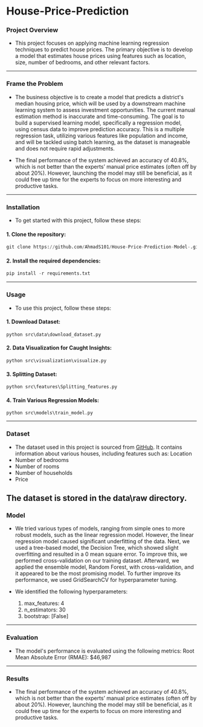 # House-Price-Prediction
### Project Overview

- This project focuses on applying machine learning regression techniques to predict house prices. The primary objective is to develop a model that estimates house prices using features such as location, size, number of bedrooms, and other relevant factors.
---

###  Frame the Problem
- The business objective is to create a model that predicts a district's median housing price, which will be used by a downstream machine learning system to assess investment opportunities. The current manual estimation method is inaccurate and time-consuming. The goal is to build a supervised learning model, specifically a regression model, using census data to improve prediction accuracy. This is a multiple regression task, utilizing various features like population and income, and will be tackled using batch learning, as the dataset is manageable and does not require rapid adjustments.

- The final performance of the system achieved an accuracy of 40.8%, which is not better than the experts’ manual price estimates (often off by about 20%). However, launching the model may still be beneficial, as it could free up time for the experts to focus on more interesting and productive tasks.
---

### Installation

- To get started with this project, follow these steps:
#### **1. Clone the repository:**
```python
git clone https://github.com/AhmadS101/House-Price-Prediction-Model-.git
```
#### **2. Install the required dependencies:**
```python
pip install -r requirements.txt
```
---

### Usage

- To use this project, follow these steps:
#### **1. Download Dataset:**
```pyhton
python src\data\download_dataset.py
```

#### **2. Data Visualization for Caught Insights:**
```pyhton
python src\visualization\visualize.py
```

#### **3. Splitting Dataset:**
```pyhton
python src\features\Splitting_features.py
```

#### **4. Train Various Regression Models:** 
```pyhton
python src\models\train_model.py
```
---

### Dataset
- The dataset used in this project is sourced from [GitHub](https://github.com/ageron/handson-ml2). It contains information about various houses, including features such as:
Location
- Number of bedrooms
- Number of rooms
- Number of households
- Price

The dataset is stored in the data\raw directory.
---

### Model
- We tried various types of models, ranging from simple ones to more robust models, such as the linear regression model. However, the linear regression model caused significant underfitting of the data. Next, we used a tree-based model, the Decision Tree, which showed slight overfitting and resulted in a 0 mean square error. To improve this, we performed cross-validation on our training dataset. Afterward, we applied the ensemble model, Random Forest, with cross-validation, and it appeared to be the most promising model. To further improve its performance, we used GridSearchCV for hyperparameter tuning.

- We identified the following hyperparameters:

    1. max_features: 4
    2. n_estimators: 30
    3. bootstrap: [False]
---

### Evaluation
- The model's performance is evaluated using the following metrics:
    Root Mean Absolute Error (RMAE): $46,987
---

### Results
- The final performance of the system achieved an accuracy of 40.8%, which is not better than the experts’ manual price estimates (often off by about 20%). However, launching the model may still be beneficial, as it could free up time for the experts to focus on more interesting and productive tasks.
